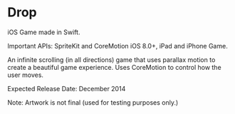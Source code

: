 Drop
====

iOS Game made in Swift.

Important APIs: SpriteKit and CoreMotion 
iOS 8.0+, iPad and iPhone Game.

An infinite scrolling (in all directions) game that uses parallax motion to create a beautiful game experience. Uses CoreMotion to control how the user moves.


Expected Release Date: December 2014

Note: Artwork is not final (used for testing purposes only.)
